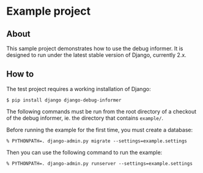 # Example project

## About

This sample project demonstrates how to use the debug informer. It is designed
to run under the latest stable version of Django, currently 2.x.

## How to

The test project requires a working installation of Django:

    $ pip install django django-debug-informer

The following commands must be run from the root directory of a checkout of
the debug informer, ie. the directory that contains ``example/``.

Before running the example for the first time, you must create a database:

    % PYTHONPATH=. django-admin.py migrate --settings=example.settings

Then you can use the following command to run the example:

    % PYTHONPATH=. django-admin.py runserver --settings=example.settings

